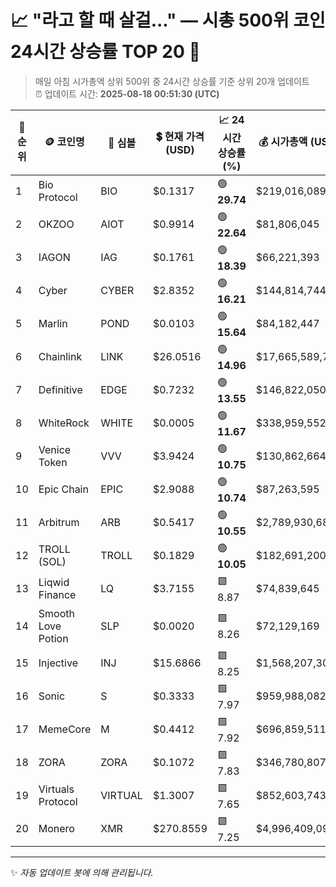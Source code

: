 
# 📈 "라고 할 때 살걸..." — 시총 500위 코인 24시간 상승률 TOP 20 🚀

> 매일 아침 시가총액 상위 500위 중 24시간 상승률 기준 상위 20개 업데이트  
> ⏰ 업데이트 시간: **2025-08-18 00:51:30 (UTC)**

| 🔢 순위 | 🪙 코인명 | 🔣 심볼 | 💲 현재 가격 (USD) | 📈 24시간 상승률 (%) | 💰 시가총액 (USD) | 🔄 24시간 거래량 (USD) | 🔢 유통 공급량 |
|--------|----------|--------|-------------------|--------------------|--------------------|-----------------------|-------------------|
| 1 | Bio Protocol | BIO | $0.1317 | 🟢 **29.74** | $219,016,089 | $272,750,423 | 1,663,567,197 |
| 2 | OKZOO | AIOT | $0.9914 | 🟢 **22.64** | $81,806,045 | $92,152,135 | 82,516,666 |
| 3 | IAGON | IAG | $0.1761 | 🟢 **18.39** | $66,221,393 | $660,873 | 376,020,434 |
| 4 | Cyber | CYBER | $2.8352 | 🟢 **16.21** | $144,814,744 | $378,999,205 | 51,078,133 |
| 5 | Marlin | POND | $0.0103 | 🟢 **15.64** | $84,182,447 | $111,817,033 | 8,197,571,333 |
| 6 | Chainlink | LINK | $26.0516 | 🟢 **14.96** | $17,665,589,704 | $2,537,084,835 | 678,099,970 |
| 7 | Definitive | EDGE | $0.7232 | 🟢 **13.55** | $146,822,050 | $80,021,646 | 203,024,680 |
| 8 | WhiteRock | WHITE | $0.0005 | 🟢 **11.67** | $338,959,552 | $466,933 | 650,000,000,000 |
| 9 | Venice Token | VVV | $3.9424 | 🟢 **10.75** | $130,862,664 | $18,603,328 | 33,193,888 |
| 10 | Epic Chain | EPIC | $2.9088 | 🟢 **10.74** | $87,263,595 | $82,305,652 | 30,000,000 |
| 11 | Arbitrum | ARB | $0.5417 | 🟢 **10.55** | $2,789,930,685 | $878,775,711 | 5,150,239,630 |
| 12 | TROLL (SOL) | TROLL | $0.1829 | 🟢 **10.05** | $182,691,200 | $18,319,205 | 998,980,876 |
| 13 | Liqwid Finance | LQ | $3.7155 | 🟩 8.87 | $74,839,645 | $25,255 | 20,142,394 |
| 14 | Smooth Love Potion | SLP | $0.0020 | 🟩 8.26 | $72,129,169 | $18,558,665 | 35,966,383,112 |
| 15 | Injective | INJ | $15.6866 | 🟩 8.25 | $1,568,207,302 | $182,281,595 | 99,970,935 |
| 16 | Sonic | S | $0.3333 | 🟩 7.97 | $959,988,082 | $181,724,240 | 2,880,000,000 |
| 17 | MemeCore | M | $0.4412 | 🟩 7.92 | $696,859,511 | $10,687,808 | 1,579,304,706 |
| 18 | ZORA | ZORA | $0.1072 | 🟩 7.83 | $346,780,807 | $191,407,318 | 3,236,011,705 |
| 19 | Virtuals Protocol | VIRTUAL | $1.3007 | 🟩 7.65 | $852,603,743 | $183,508,290 | 655,505,421 |
| 20 | Monero | XMR | $270.8559 | 🟩 7.25 | $4,996,409,097 | $111,796,295 | 18,446,744 |

---

✨ *자동 업데이트 봇에 의해 관리됩니다.*

